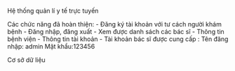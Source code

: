 Hệ thống quản lí y tế trực tuyến

Các chức năng đã hoàn thiện: 
	- Đăng ký tài khoản với tư cách người khám bệnh
	- Đăng nhập, đăng xuất
	- Xem được danh sách các bác sĩ 
	- Thông tin bệnh viện
	- Thông tin tài khoản
	- Tài khoản bác sĩ được cung cấp : Tên đăng nhập: admin 	Mật khẩu:123456

Cơ sở dữ liệu

